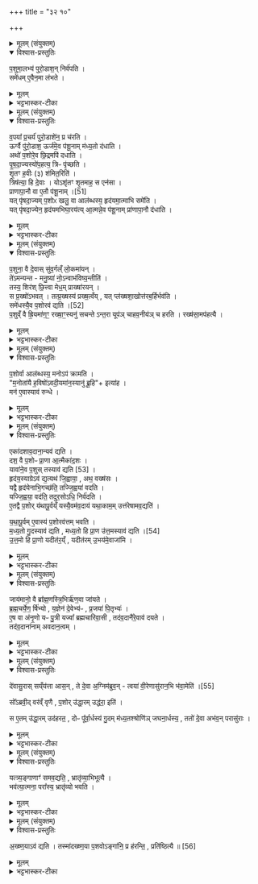 +++
title = "३२ १०"

+++
<div class="js_include" url="/vedAH_yajuH/taittirIyam/saMhitA/sarva-prastutiH/6/3/10"  newLevelForH1="1" includeTitle="true">


<details><summary>मूलम् (संयुक्तम्)</summary>

प॒शुमा॒लभ्य॑ पुरो॒डाश॒न्निर्व॑पति॒ समे॑धमे॒वैन॒मा ल॑भते
</details>

<details open><summary>विश्वास-प्रस्तुतिः</summary>

प॒शुमा॒लभ्य॑ पुरो॒डाश॒न् निर्व॑पति ।  
समे॑धम् ए॒वैन॒मा ल॑भते ।
</details>

<details><summary>मूलम्</summary>

प॒शुमा॒लभ्य॑ पुरो॒डाश॒न् निर्व॑पति ।  
समे॑धम् ए॒वैन॒मा ल॑भते ।
</details>

<details><summary>भट्टभास्कर-टीका</summary>

1पशुमालभ्येत्यादि ॥ पशोस्संज्ञपनानन्तरं पुरोडाशं निर्वपति, यजनानन्तरमेव वा । एवं हि समेधसमेवैनमालभते मेधानुरूपोयमालब्धो भवति । आनुरूप्ये अव्ययीभावः । यद्वा - समेधसं सरसमेवालभते, ओषधिनिमित्तत्वात्सारस्यम् ॥
</details>

<details><summary>मूलम् (संयुक्तम्)</summary>

व॒पया᳚ प्र॒चर्य॑ पुरो॒डाशे॑न॒ प्र च॑र॒त्यूर्ग्वै पु॑रो॒डाश॒ ऊर्ज॑मे॒व प॑शू॒नाम्म॑ध्य॒तो द॑धा॒त्यथो॑ प॒शोरे॒व छि॒द्रमपि॑ दधाति पृषदा॒ज्यस्यो॑प॒हत्य॒ त्रिᳶ पृ॑च्छति शृ॒तꣳ ह॒वीः (३) श॑मित॒रिति॒ त्रिष॑त्या॒ हि दे॒वा योऽशृ॑तꣳ शृ॒तमाह॒ स एन॑सा प्राणापा॒नौ वा ए॒तौ प॑शू॒नाम् [51]  
यत्पृ॑षदा॒ज्यम्प॒शोᳵ खलु॒ वा आल॑ब्धस्य॒ हृद॑यमा॒त्माभि समे॑ति॒ यत्पृ॑षदा॒ज्येन॒ हृद॑यमभिघा॒रय॑त्या॒त्मन्ने॒व प॑शू॒नाम्प्रा॑णापा॒नौ द॑धाति
</details>

<details open><summary>विश्वास-प्रस्तुतिः</summary>

व॒पया᳚ प्र॒चर्य॑ पुरो॒डाशे॑न॒ प्र च॑रति ।  
ऊर्ग्वै पु॑रो॒डाश॒ ऊर्ज॑मे॒व प॑शू॒नाम् म॑ध्य॒तो द॑धाति ।  
अथो॑ प॒शोरे॒व छि॒द्रमपि॑ दधाति ।  
पृ॒ष॒दा॒ज्यस्यो॑प॒हत्य॒ त्रिᳶ पृ॑च्छति ।  
शृ॒तꣳ ह॒वीः (३) श॑मित॒रिति॑ ।  
त्रिष॑त्या॒ हि दे॒वाः । योऽशृ॑तꣳ शृ॒तमाह॒ स एन॑सा ।  
प्राणापा॒नौ वा ए॒तौ प॑शू॒नाम् ।[51]  
यत् पृ॑षदा॒ज्यम् प॒शोᳵ खलु॒ वा आल॑ब्धस्य॒ हृद॑यमा॒त्माभि समे॑ति ।  
यत् पृ॑षदा॒ज्येन॒ हृद॑यमभिघा॒रय॑त्य् आ॒त्मन्ने॒व प॑शू॒नाम् प्रा॑णापा॒नौ द॑धाति ।  
</details>

<details><summary>मूलम्</summary>

व॒पया᳚ प्र॒चर्य॑ पुरो॒डाशे॑न॒ प्र च॑रति ।  
ऊर्ग्वै पु॑रो॒डाश॒ ऊर्ज॑मे॒व प॑शू॒नाम् म॑ध्य॒तो द॑धाति ।  
अथो॑ प॒शोरे॒व छि॒द्रमपि॑ दधाति ।  
पृ॒ष॒दा॒ज्यस्यो॑प॒हत्य॒ त्रिᳶ पृ॑च्छति ।  
शृ॒तꣳ ह॒वीः (३) श॑मित॒रिति॑ ।  
त्रिष॑त्या॒ हि दे॒वाः । योऽशृ॑तꣳ शृ॒तमाह॒ स एन॑सा ।  
प्राणापा॒नौ वा ए॒तौ प॑शू॒नाम् ।[51]  
यत् पृ॑षदा॒ज्यम् प॒शोᳵ खलु॒ वा आल॑ब्धस्य॒ हृद॑यमा॒त्माभि समे॑ति ।  
यत् पृ॑षदा॒ज्येन॒ हृद॑यमभिघा॒रय॑त्य् आ॒त्मन्ने॒व प॑शू॒नाम् प्रा॑णापा॒नौ द॑धाति ।  
</details>

<details><summary>भट्टभास्कर-टीका</summary>

2वपयेति ॥ वपाप्रचरणानन्तरं पुरोडाशेन प्रचरितव्यम् । ऊर्ग्वा इत्यादि । गतम् । मध्यत इति । वपाहविर्यागयोर्मध्ये पुरोडाशयागात् पशूनां मध्ये अन्नमेव दधाति । अपि च यच्छिद्रं वपासुषिरं पशोस्तदप्यपिदधाति तिरोदधाति घट्टयति । पृषदाज्यस्येत्यादि । जुह्वा स्रुवेण पृषदाज्यस्य एकदेशमुपहत्य पार्श्वत आदाय । यद्वा - कर्मणस्सम्प्रदानत्वाच्चतुर्थ्यर्थे षष्ठी । पृषदाज्यं गृहीत्वा शमितारं त्रिः पृच्छति । हे शमितः कि शृतं पक्वं हव्यम् । अनन्त्यस्यापि 'प्रश्नाख्ययोः' इति प्लुतः । 'शृतं पाके' इति निपात्यते । त्रिषत्या हीति । त्रिरुक्तं सत्यं श्रद्धेयं येषां ते त्रिषत्याः । सुषामादित्वात्षत्वम् । य इत्यादि । यश्शमिता अशृतमेव हविः शृतमाह शृतमिति ब्रूते स एनसा उपलक्षितो भवति । सहयोगे वा तृतीया, एनस्वी भवति । तस्मात् शृते सत्यमेव शृतं ब्रूयात् । प्राणापानावित्यादि । गतम् । अभिसमेतीति । आभिमुख्येन हृदयप्रदेशमागच्छति । गतमन्यत् ॥
</details>

<details><summary>मूलम् (संयुक्तम्)</summary>

प॒शुना॒ वै दे॒वास्सु॑व॒र्गल्ँलो॒कमा॑य॒न्ते॑ऽमन्यन्त मनु॒ष्या॑ नो॒ऽन्वाभ॑विष्य॒न्तीति॒ तस्य॒ शिर॑श्छि॒त्त्वा मेध॒म्प्राख्षा॑रय॒न्थ्स प्र॒ख्षो॑ऽभव॒त्तत्प्र॒ख्षस्य॑ प्रख्ष॒त्वय्ँयत्प्ल॑ख्षशा॒खोत्त॑रब॒र्हिर्भव॑ति॒ समे॑धस्यै॒व [52]  
प॒शोरव॑ द्यति प॒शुव्ँवै ह्रि॒यमा॑ण॒ꣳ॒ रख्षा॒ꣳ॒स्यनु॑ सचन्तेऽन्त॒रा यूप॑ञ्चाहव॒नीय॑ञ्च हरति॒ रख्ष॑सा॒मप॑हत्यै
</details>


<details open><summary>विश्वास-प्रस्तुतिः</summary>

प॒शुना॒ वै दे॒वास् सु॑व॒र्गल्ँ लो॒कमा॑यन् ।  
ते॑ऽमन्यन्त -  मनु॒ष्या॑ नो॒ऽन्वाभ॑विष्य॒न्तीति॑ ।  
तस्य॒ शिर॑श् छि॒त्त्वा मेध॒म् प्राख्षा॑रयन् ।  
स प्र॒ख्षो॑ऽभवत् ।
तत्प्र॒ख्षस्य॑ प्रख्ष॒त्वँय् , यत् प्ल॑ख्षशा॒खोत्त॑रब॒र्हिर्भव॑ति ।  
समे॑धस्यै॒व प॒शोरव॑ द्यति ।[52]  
प॒शुव्ँ वै ह्रि॒यमा॑ण॒ꣳ॒ रख्षा॒ꣳ॒स्यनु॑ सचन्ते ऽन्त॒रा यूप॑ञ् चाहव॒नीय॑ञ् च हरति । रख्ष॑सा॒मप॑हत्यै ।
</details>

<details><summary>मूलम्</summary>

प॒शुना॒ वै दे॒वास् सु॑व॒र्गल्ँ लो॒कमा॑यन् ।  
ते॑ऽमन्यन्त -  मनु॒ष्या॑ नो॒ऽन्वाभ॑विष्य॒न्तीति॑ ।  
तस्य॒ शिर॑श् छि॒त्त्वा मेध॒म् प्राख्षा॑रयन् ।  
स प्र॒ख्षो॑ऽभवत् ।
तत्प्र॒ख्षस्य॑ प्रख्ष॒त्वँय् , यत् प्ल॑ख्षशा॒खोत्त॑रब॒र्हिर्भव॑ति ।  
समे॑धस्यै॒व प॒शोरव॑ द्यति ।[52]  
प॒शुव्ँ वै ह्रि॒यमा॑ण॒ꣳ॒ रख्षा॒ꣳ॒स्यनु॑ सचन्ते ऽन्त॒रा यूप॑ञ् चाहव॒नीय॑ञ् च हरति । रख्ष॑सा॒मप॑हत्यै ।
</details>

<details><summary>भट्टभास्कर-टीका</summary>

3पशुना वा इत्यादि ॥ पशुना स्वर्गं गता देवाः मनुष्याणामपि पशुना अन्वागमनमाशङ्कमानास्तन्मा भूदिति तस्य पशोश्शिरश्छित्त्वा मेधं रसं प्राक्षारयन् । प्रक्षरणात्प्रक्षः, । कपिलकादित्वाल्लत्वविकल्पः, क्षरेश्छान्दसो डः । यदिति । प्लक्षो वृक्षविशेषः । उत्तरबर्हिरिति संज्ञा, यत्रावदानान्यवद्यति । समेधस्येति । सरसस्यैव पशोरवदानं कृतं भवति, प्लक्षशाखायामवदानात् । पशुं वा इत्यादि । पशुमवदानार्थं ह्रियमाणं रक्षांस्यनुसचन्ते पृष्ठतो भजन्ते । तस्माद्यूपाहवनीययोर्मध्येन हरति । 'अन्तराऽन्तरोण' इति द्वितीया । तद्रक्षसामपहत्यै भवति तद्रक्षसां प्रवेशाभावाय ॥
</details>

<details><summary>मूलम् (संयुक्तम्)</summary>

प॒शोर्वा आल॑ब्धस्य॒ मनोऽप॑ क्रामति म॒नोता॑यै ह॒विषो॑ऽवदी॒यमा॑न॒स्यानु॑ ब्रू॒हीत्या॑ह॒ मन॑ ए॒वास्याव॑ रुन्द्ध॒
</details>

<details open><summary>विश्वास-प्रस्तुतिः</summary>

प॒शोर्वा आल॑ब्धस्य॒ मनोऽप॑ क्रामति ।  
"म॒नोता॑यै ह॒विषो॑ऽवदी॒यमा॑न॒स्यानु॑ ब्रू॒हि"+ इत्या॑ह ।  
मन॑ ए॒वास्याव॑ रुन्धे ।  
</details>

<details><summary>मूलम्</summary>

प॒शोर्वा आल॑ब्धस्य॒ मनोऽप॑ क्रामति ।  
"म॒नोता॑यै ह॒विषो॑ऽवदी॒यमा॑न॒स्यानु॑ ब्रू॒हि"+ इत्या॑ह ।  
मन॑ ए॒वास्याव॑ रुन्धे ।  
</details>

<details><summary>भट्टभास्कर-टीका</summary>

4पशोर्वा इत्यादि ॥ अपक्रमणं नाशः । मनोताया इति संप्रैषः । मनोता अग्निः, यथा - 'त्वं ह्यग्रे प्रथमो मनोता' इति । मनसा उता मनोता । पृषोदरादिः ॥
</details>

<details><summary>मूलम् (संयुक्तम्)</summary>

एका॑दशाव॒दाना॒न्यव॑ द्यति॒ दश॒ वै प॒शोᳶ प्रा॒णा आ॒त्मैका॑द॒शो यावा॑ने॒व प॒शुस्तस्याव॑ [53]  
द्य॒ति॒ हृद॑य॒स्याग्रेऽव॑ द्य॒त्यथ॑ जि॒ह्वाया॒ अथ॒ वख्ष॑सो॒ यद्वै हृद॑येनाभि॒गच्छ॑ति॒ तज्जि॒ह्वया॑ वदति॒ यज्जि॒ह्वया॒ वद॑ति॒ तदुर॒सोऽधि॒ निर्व॑दत्ये॒तद्वै प॒शोर्य॑थापू॒र्वय्ँयस्यै॒वम॑व॒दाय॑ यथा॒काम॒मुत्त॑रेषामव॒द्यति॑ यथापू॒र्वमे॒वास्य॑ प॒शोरव॑त्तम्भवति मध्य॒तो गु॒दस्याव॑ द्यति मध्य॒तो हि प्रा॒ण उ॑त्त॒मस्याव॑ द्यति [54]  
उ॒त्त॒मो हि प्रा॒णो यदीत॑र॒य्ँयदीत॑रमु॒भय॑मे॒वाजा॑मि॒
</details>

<details open><summary>विश्वास-प्रस्तुतिः</summary>

एका॑दशाव॒दाना॒न्यव॑ द्यति ।  
दश॒ वै प॒शोᳶ प्रा॒णा आ॒त्मैका॑द॒शः ।  
यावा॑ने॒व प॒शुस् तस्याव॑ द्यति [53] ।  
हृद॑य॒स्याग्रेऽव॑ द्य॒त्यथ॑ जि॒ह्वाया॒ , अथ॒ वख्ष॑सः ।  
यद्वै हृद॑येनाभि॒गच्छ॑ति॒ तज्जि॒ह्वया॑ वदति ।  
यज्जि॒ह्वया॒ वद॑ति॒ तदुर॒सोऽधि॒ निर्व॑दति ।  
ए॒तद्वै प॒शोर् य॑थापू॒र्वय्ँ यस्यै॒वम॑व॒दाय॑ यथा॒काम॒म् उत्त॑रेषामव॒द्यति॑ ।  

य॒था॒पू॒र्वम् ए॒वास्य॑ प॒शोरव॑त्तम् भवति ।  
म॒ध्य॒तो गु॒दस्याव॑ द्यति , मध्य॒तो हि प्रा॒ण उ॑त्त॒मस्याव॑ द्यति ।[54]  
उ॒त्त॒मो हि प्रा॒णो यदीत॑र॒य्ँ , यदीत॑रम् उ॒भय॑मे॒वाजा॑मि ।  
</details>

<details><summary>मूलम्</summary>

एका॑दशाव॒दाना॒न्यव॑ द्यति ।  
दश॒ वै प॒शोᳶ प्रा॒णा आ॒त्मैका॑द॒शः ।  
यावा॑ने॒व प॒शुस् तस्याव॑ द्यति [53] ।  
हृद॑य॒स्याग्रेऽव॑ द्य॒त्यथ॑ जि॒ह्वाया॒ , अथ॒ वख्ष॑सः ।  
यद्वै हृद॑येनाभि॒गच्छ॑ति॒ तज्जि॒ह्वया॑ वदति ।  
यज्जि॒ह्वया॒ वद॑ति॒ तदुर॒सोऽधि॒ निर्व॑दति ।  
ए॒तद्वै प॒शोर् य॑थापू॒र्वय्ँ यस्यै॒वम॑व॒दाय॑ यथा॒काम॒म् उत्त॑रेषामव॒द्यति॑ ।  

य॒था॒पू॒र्वम् ए॒वास्य॑ प॒शोरव॑त्तम् भवति ।  
म॒ध्य॒तो गु॒दस्याव॑ द्यति , मध्य॒तो हि प्रा॒ण उ॑त्त॒मस्याव॑ द्यति ।[54]  
उ॒त्त॒मो हि प्रा॒णो यदीत॑र॒य्ँ , यदीत॑रम् उ॒भय॑मे॒वाजा॑मि ।  
</details>

<details><summary>भट्टभास्कर-टीका</summary>

5एकादशेति ॥ प्रयाजेषु व्याख्यातम् । हृदयस्येत्यादिक्रमविधिः । यद्वा इति क्रमसमर्थनम् । हृदयस्थितं जिह्रयाऽवद्यति । तदुरसोधि निर्वदति उरसा ऊर्ध्वं निष्क्रम्य उरोबलेन वाग्रूपेणावतिष्ठते । एतद्वा इति । एतावदेव पशोः यथापूर्वं आनुपूर्व्येणावदेयं अर्थक्रमानुरोधादेव हृदयादीनि त्रीण्यङ्गानि लोकेऽपि प्रसिद्धक्रमाणि । एवमनेन क्रमेणावदायोत्तरेषामष्टानामङ्गानां यथाकाममवद्यति; अर्थक्रमाभावात् स्वाभिमतेन क्रमेणावद्यति अस्यैव पशोः यथापूर्वमेवावदानं कृतं भवति । क्रमाभावान्नातिक्रमेणावत्तं भवति । मध्यत इति । केचिदाहुः - पञ्चानामवदाय ततो गुदस्यावद्यतीति । तेन सामर्थ्याद्विकल्प इति । अन्य आहुः - गुदं त्रेधा कृत्वा मध्यमस्यावद्यति उत्तमस्य वेति । मध्यतो हि देहे प्राणोवतिष्ठते । उत्तमः उद्गततमो हि प्राणः मुखनासिकेन निर्गतत्वात् । यदीतरमिति । 'नेतराच्छन्दसि' इत्यडादेशाभावः । अन्यतरपक्षसमाश्रयणेऽपि न दोष इति प्रतिपादयितुं वीप्सादिमध्यतोपादानम् । यदि वा उत्तमस्योभयमप्येतत् । अजामि आलस्यरहितं निर्दोषमिति यावत् ॥
</details>

<details><summary>मूलम् (संयुक्तम्)</summary>

जाय॑मानो॒ वै ब्रा᳚ह्म॒णस्त्रि॒भिर्ऋ॑ण॒वा जा॑यते ब्रह्म॒चर्ये॒णर्षि॑भ्यो य॒ज्ञेन॑ दे॒वेभ्य॑ᳶ प्र॒जया॑ पि॒तृभ्य॑ ए॒ष वा अ॑नृ॒णो यᳶ पु॒त्री यज्वा᳚ ब्रह्मचारिवा॒सी तद॑व॒दानै॑रे॒वाव॑ दयते॒ तद॑व॒दाना॑नामवदान॒त्वन्
</details>

<details open><summary>विश्वास-प्रस्तुतिः</summary>

जाय॑मानो॒ वै ब्रा᳚ह्म॒णस्त्रि॒भिर्ऋ॑ण॒वा जा॑यते ।  
ब्र॒ह्म॒चर्ये॒ण॒ र्षि॑भ्यो , य॒ज्ञेन॑ दे॒वेभ्य॑ᳶ , प्र॒जया॑ पि॒तृभ्यः॑ ।  
ए॒ष वा अ॑नृ॒णो यᳶ पु॒त्री यज्वा᳚ ब्रह्मचारिवा॒सी , तद॑व॒दानै॑रे॒वाव॑ दयते ।  
तद॑व॒दाना॑नाम् अवदान॒त्वम् ।  
</details>

<details><summary>मूलम्</summary>

जाय॑मानो॒ वै ब्रा᳚ह्म॒णस्त्रि॒भिर्ऋ॑ण॒वा जा॑यते ।  
ब्र॒ह्म॒चर्ये॒ण॒ र्षि॑भ्यो , य॒ज्ञेन॑ दे॒वेभ्य॑ᳶ , प्र॒जया॑ पि॒तृभ्यः॑ ।  
ए॒ष वा अ॑नृ॒णो यᳶ पु॒त्री यज्वा᳚ ब्रह्मचारिवा॒सी , तद॑व॒दानै॑रे॒वाव॑ दयते ।  
तद॑व॒दाना॑नाम् अवदान॒त्वम् ।  
</details>

<details><summary>भट्टभास्कर-टीका</summary>

6जायमान इत्यादि ॥ जायमानावस्थ एव त्रिभिः ऋणैः ऋणवान् जायते ब्राह्मणः । 'छन्दसीवनिपौ' इति वनिप्प्रत्ययः, प्रत्ययान्तोदात्तत्वम् । यद्वा - 'ह्रस्वनुड्भ्यां मतुप्' इति विधीयमानस्यापि भवति । तदवदानैरिति । यद्देवेभ्यः ऋणं तदवदानैः हृदयादिभिः [वि]युज्यमानैरवदयते विनाशयति । एवमेषामवदानत्वमिति स्तुतिः । करणे ल्युट् ॥
</details>

<details><summary>मूलम् (संयुक्तम्)</summary>

दे॑वासु॒रास्सय्ँय॑त्ता आस॒न्ते दे॒वा अ॒ग्निम॑ब्रुव॒न्त्वया॑ वी॒रेणासु॑रान॒भि भ॑वा॒मेति॑ [55]  
सो᳚ऽब्रवी॒द्वर॑व्ँवृणै प॒शोरु॑द्धा॒रमुद्ध॑रा॒ इति॒ स ए॒तमु॑द्धा॒रमुद॑हरत॒ दोᳶ पू᳚र्वा॒र्धस्य॑ गु॒दम्म॑ध्य॒तश्श्रोणि॑ञ्जघना॒र्धस्य॒ ततो॑ दे॒वा अभ॑व॒न्परासु॑रा॒
</details>

<details open><summary>विश्वास-प्रस्तुतिः</summary>

दे॑वासु॒रास् सय्ँय॑त्ता आस॒न् , ते दे॒वा अ॒ग्निम॑ब्रुव॒न् -
त्वया॑ वी॒रेणासु॑रान॒भि भ॑वा॒मेति॑ ।[55]  

सो᳚ऽब्रवी॒द् वर॑व्ँ वृणै ,
प॒शोर् उ॑द्धा॒रम् उद्ध॑रा॒ इति॑ ।  

स ए॒तम् उ॑द्धा॒रम् उद॑हरत॒ , दोᳶ पू᳚र्वा॒र्धस्य॑ गु॒दम् म॑ध्य॒तश्श्रोणि॑ञ् जघना॒र्धस्य॒ , ततो॑ दे॒वा अभ॑व॒न् परासु॑राः ।
</details>

<details><summary>मूलम्</summary>

दे॑वासु॒रास् सय्ँय॑त्ता आस॒न् , ते दे॒वा अ॒ग्निम॑ब्रुव॒न् -
त्वया॑ वी॒रेणासु॑रान॒भि भ॑वा॒मेति॑ ।[55]  

सो᳚ऽब्रवी॒द् वर॑व्ँ वृणै ,
प॒शोर् उ॑द्धा॒रम् उद्ध॑रा॒ इति॑ ।  

स ए॒तम् उ॑द्धा॒रम् उद॑हरत॒ , दोᳶ पू᳚र्वा॒र्धस्य॑ गु॒दम् म॑ध्य॒तश्श्रोणि॑ञ् जघना॒र्धस्य॒ , ततो॑ दे॒वा अभ॑व॒न् परासु॑राः ।
</details>

<details><summary>भट्टभास्कर-टीका</summary>

7देवासुरा इत्यादि ॥ गतम् । उद्धारमिति । उत्कृष्टं हरणमुद्धारः ज्येष्ठभाग इति प्रसिद्धः यस्सामान्यभागस्योपरिभागः, तमहमुद्धारैरुद्धरेयेति । स एतमिति । एतं वक्ष्यमाण दोःप्रभृतिमुद्धारत्वेनोदहरताग्निः । अत्र 'अक्ष्णयाऽव द्यति' इति वक्ष्यमाणत्वात् दक्षिणा दोस्सव्या श्रोणिरिति गम्यते । ततोग्रिना वीरेण देवा अभवन् भूतिमन्तस्सपन्नाः । असुराश्च पराभूताः । 'चादिलोपे विभाषा' इति निघाताभावः ॥
</details>

<details><summary>मूलम् (संयुक्तम्)</summary>

यत्त्र्य॒ङ्गाणाꣳ॑ समव॒द्यति॒ भ्रातृ॑व्या॒भिभूत्यै॒ भव॑त्या॒त्मना॒ परा᳚स्य॒ भ्रातृ॑व्यो भवत्य्
</details>

<details open><summary>विश्वास-प्रस्तुतिः</summary>

यत्त्र्य॒ङ्गाणाꣳ॑ समव॒द्यति॒ , भ्रातृ॑व्या॒भिभूत्यै ।  
भव॑त्या॒त्मना॒ परा᳚स्य॒ भ्रातृ॑व्यो भवति ।  
</details>

<details><summary>मूलम्</summary>

यत्त्र्य॒ङ्गाणाꣳ॑ समव॒द्यति॒ , भ्रातृ॑व्या॒भिभूत्यै ।  
भव॑त्या॒त्मना॒ परा᳚स्य॒ भ्रातृ॑व्यो भवति ।  
</details>

<details><summary>भट्टभास्कर-टीका</summary>

8यत्त्र्यङ्गाणामिति ॥ त्रीण्यङ्गानि त्र्यङ्गानि । 'दिक्संख्ये संज्ञायाम्' इति समासः सप्तर्षिवत् । तेषां दोःप्रभृतीनां समवदानमेकत्रावदानम् । भ्रातृव्याभिभूत्यै भवतीत्यादि । गतम् ॥
</details>

<details><summary>मूलम् (संयुक्तम्)</summary>

अख्ष्ण॒याव॑ द्यति॒ तस्मा॑दख्ष्ण॒या प॒शवोऽङ्गा॑नि॒ प्र ह॑रन्ति॒ प्रति॑ष्ठित्यै ॥ [56]  
</details>

<details open><summary>विश्वास-प्रस्तुतिः</summary>

अ॒ख्ष्ण॒याऽव॑ द्यति ।
तस्मा॑दख्ष्ण॒या प॒शवोऽङ्गा॑नि॒ प्र ह॑रन्ति॒ , प्रति॑ष्ठित्यै ॥ [56]  
</details>

<details><summary>मूलम्</summary>

अ॒ख्ष्ण॒याऽव॑ द्यति ।
तस्मा॑दख्ष्ण॒या प॒शवोऽङ्गा॑नि॒ प्र ह॑रन्ति॒ , प्रति॑ष्ठित्यै ॥ [56]  
</details>

<details><summary>भट्टभास्कर-टीका</summary>

10अक्ष्णयेति ॥ दक्षिणस्या दोष्णः सव्यायाश्च श्रोणेरवदानात् । तस्मादित्यादि । व्याख्यातम् । तस्मादक्ष्णयाऽवदानं प्रतिष्ठित्यै भवति ॥

इति षष्ठे तृतीये दशमोनुवाकः ॥  
</details>

</div>
